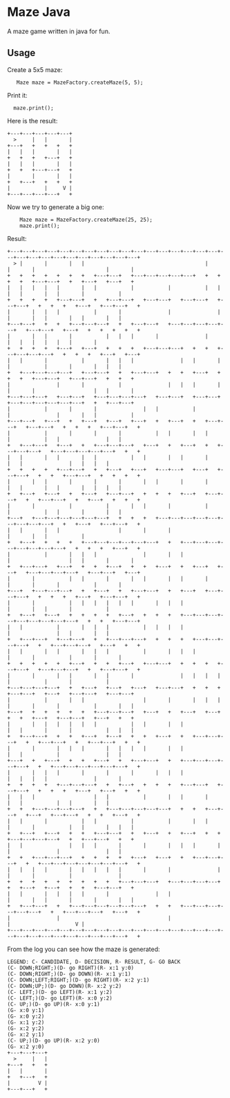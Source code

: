 # Maze Java

A maze game written in java for fun.

## Usage

Create a 5x5 maze:

	   Maze maze = MazeFactory.createMaze(5, 5);

Print it:

	  maze.print();

Here is the result:

   	+---+---+---+---+---+
   	  >     |   |       |
   	+---+   +   +   +   +
   	|   |   |       |   |
   	+   +   +   +---+   +
   	|   |   |       |   |
   	+   +   +---+---+   +
   	|       |       |   |
   	+   +---+   +   +   +
   	|           |     V |
   	+---+---+---+---+   +


Now we try to generate a big one:

        Maze maze = MazeFactory.createMaze(25, 25);
        maze.print();

Result:

	+---+---+---+---+---+---+---+---+---+---+---+---+---+---+---+---+---+---+---+---+---+---+---+---+---+---+---+---+
	  > |       |       |   |                                       |       |       |                       |       |
	+   +   +   +   +   +   +   +---+---+   +---+---+---+---+---+   +   +   +   +   +---+---+   +   +---+   +---+   +
	|   |   |   |   |       |   |           |           |           |   |       |   |       |   |       |           |
	+   +   +   +   +---+---+   +   +---+---+   +---+---+   +---+---+   +---+---+   +   +   +   +---+   +---+---+   +
	|       |   |   |           |       |               |               |       |       |   |       |   |       |   |
	+---+---+   +   +   +---+---+---+   +   +---+---+   +---+---+---+---+---+   +---+---+   +---+   +   +   +   +   +
	|       |   |       |           |   |   |       |               |                   |   |   |   |   |   |       |
	+   +   +   +   +---+   +---+   +   +   +   +---+---+---+   +   +   +---+---+---+---+   +   +   +   +---+   +---+
	|   |       |           |       |   |   |               |   |       |       |           |       |       |   |   |
	+   +---+---+---+---+   +---+---+   +   +---+---+   +   +   +---+   +   +   +   +---+---+   +---+---+   +   +   +
	|               |       |           |               |   |   |       |   |       |                   |   |       |
	+---+---+---+   +---+---+   +---+---+---+---+   +---+---+   +---+---+   +---+---+---+---+---+---+   +   +---+---+
	|           |       |       |               |   |           |           |               |       |   |           |
	+---+---+   +---+   +   +---+   +---+   +---+   +   +---+   +   +---+---+   +---+---+   +   +   +   +---+---+   +
	|           |       |       |       |           |   |       |   |           |           |   |               |   |
	+   +---+---+   +---+   +   +---+---+---+   +---+   +   +---+   +   +---+---+---+   +---+---+---+---+---+   +   +
	|   |       |   |       |   |           |   |       |   |       |               |   |               |   |   |   |
	+   +   +   +   +---+---+   +   +---+   +---+   +---+---+   +---+   +---+---+   +   +   +---+---+   +   +   +   +
	|       |   |       |       |       |       |   |       |       |           |   |       |   |       |   |   |   |
	+   +---+   +---+   +   +---+   +---+---+   +   +   +   +---+   +---+---+   +   +---+---+   +   +---+   +   +   +
	|       |           |           |       |   |       |           |           |           |   |       |       |   |
	+---+   +---+---+---+---+---+---+   +   +   +   +---+---+---+---+---+---+---+---+---+   +   +---+   +---+---+   +
	|   |       |   |                   |       |       |                                   |       |   |           |
	+   +---+   +   +   +   +---+---+---+---+---+---+   +   +---+---+---+---+---+---+---+---+   +   +   +   +---+   +
	|           |       |   |   |               |       |   |               |                   |   |       |       |
	+   +---+---+   +---+   +   +   +---+   +   +   +---+   +   +---+   +---+   +---+---+---+---+   +---+---+   +---+
	|       |           |   |       |       |   |       |   |       |           |       |       |           |       |
	+---+   +---+---+---+   +   +---+   +   +---+---+   +   +---+   +---+---+---+   +   +   +   +---+   +---+---+   +
	|       |           |   |   |   |   |   |       |   |   |                       |       |   |       |           |
	+   +---+   +---+   +   +   +   +   +---+   +   +   +   +---+---+---+---+---+---+---+---+---+   +   +   +---+---+
	|   |           |       |   |   |           |   |   |   |                       |               |   |       |   |
	+   +---+---+   +---+---+   +   +---+---+---+   +   +   +   +---+---+---+---+   +   +---+---+---+   +---+   +   +
	|   |       |   |       |   |   |           |       |   |   |               |       |           |       |       |
	+   +   +   +   +   +---+   +   +   +---+   +---+---+   +   +   +   +---+---+   +---+---+---+   +   +---+---+   +
	|       |       |   |       |   |       |               |   |   |   |           |           |       |           |
	+---+---+---+---+   +   +---+   +---+   +---+   +---+---+   +   +   +   +---+---+   +---+   +---+---+   +---+---+
	|           |       |   |                   |       |       |   |   |   |       |       |           |       |   |
	+---+   +   +   +   +   +   +---+---+---+   +---+   +   +---+   +---+   +   +   +---+   +---+---+   +---+   +   +
	|       |   |   |   |   |   |           |   |       |   |               |   |       |       |           |   |   |
	+   +---+---+   +   +   +---+   +---+   +   +   +---+   +   +---+---+---+   +   +---+---+   +   +---+---+   +   +
	|       |       |   |   |       |   |   |   |       |   |                   |   |           |               |   |
	+---+   +   +---+   +   +   +---+   +   +---+---+   +   +---+---+---+---+---+   +   +---+---+---+---+---+---+   +
	|       |   |   |       |       |       |       |   |   |                   |   |   |   |               |       |
	+   +   +   +   +---+---+---+   +   +---+   +   +   +   +---+---+   +---+---+   +   +   +   +---+   +---+   +   +
	|   |   |                   |   |           |       |   |       |               |   |           |   |       |   |
	+   +   +---+---+---+---+   +   +---+---+---+---+---+   +   +   +---+---+   +---+   +---+---+   +   +   +---+   +
	|   |       |           |   |           |           |       |   |       |       |           |   |       |   |   |
	+   +---+   +---+   +   +   +---+---+   +   +---+   +   +---+   +   +   +---+---+---+---+   +   +---+---+   +   +
	|   |               |   |   |       |       |       |   |   |       |       |               |               |   |
	+   +   +---+---+---+   +   +   +   +   +---+   +---+   +   +---+---+---+   +   +---+---+---+---+---+---+---+   +
	|   |   |   |       |   |   |   |   |       |       |               |       |       |           |               |
	+   +   +   +   +   +   +   +   +   +---+---+---+   +---+---+---+---+   +   +---+   +---+   +   +   +---+---+   +
	|   |       |   |   |   |       |               |   |                   |       |   |       |       |       |   |
	+   +---+---+   +   +---+---+---+---+---+---+   +   +   +---+---+---+---+---+---+   +   +---+---+---+   +---+   +
	|               |                                   |                                   |                     V |
	+---+---+---+---+---+---+---+---+---+---+---+---+---+---+---+---+---+---+---+---+---+---+---+---+---+---+---+   +


From the log you can see how the maze is generated:

	LEGEND: C- CANDIDATE, D- DECISION, R- RESULT, G- GO BACK
	(C- DOWN;RIGHT;)(D- go RIGHT)(R- x:1 y:0)
	(C- DOWN;RIGHT;)(D- go DOWN)(R- x:1 y:1)
	(C- DOWN;LEFT;RIGHT;)(D- go RIGHT)(R- x:2 y:1)
	(C- DOWN;UP;)(D- go DOWN)(R- x:2 y:2)
	(C- LEFT;)(D- go LEFT)(R- x:1 y:2)
	(C- LEFT;)(D- go LEFT)(R- x:0 y:2)
	(C- UP;)(D- go UP)(R- x:0 y:1)
	(G- x:0 y:1)
	(G- x:0 y:2)
	(G- x:1 y:2)
	(G- x:2 y:2)
	(G- x:2 y:1)
	(C- UP;)(D- go UP)(R- x:2 y:0)
	(G- x:2 y:0)
	+---+---+---+
	  >     |   |
	+---+   +   +
	|   |       |
	+   +---+   +
	|         V |
	+---+---+   +